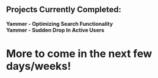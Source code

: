 <h2>Projects Currently Completed: </h2>
<b> Yammer - Optimizing Search Functionality </b>
<br>
<b> Yammer - Sudden Drop In Active Users </b>


<h1>More to come in the next few days/weeks!</h1>
